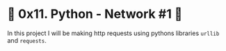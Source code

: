# :shell: 0x11. Python - Network #1 :shell:

In this project I will be making http requests using pythons libraries `urllib` and `requests`.